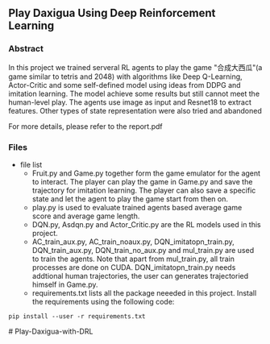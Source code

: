 ## Play Daxigua Using Deep Reinforcement Learning

### Abstract
In this project we trained serveral RL agents to play the game "合成大西瓜"(a game similar to tetris and 2048) with algorithms like Deep Q-Learning, Actor-Critic and some self-defined model using ideas from DDPG and imitation learning. The model achieve some results but still cannot meet the human-level play. The agents use image as input and Resnet18 to extract features. Other types of state representation were also tried and abandoned  

For more details, please refer to the report.pdf

### Files
* file list
    + Fruit.py and Game.py together form the game emulator for the agent to interact. The player can play the game in Game.py and save the trajectory for imitation learning. The player can also save a specific state and let the agent to play the game start from then on.
    + play.py is used to evaluate trained agents based average game score and average game length.
    + DQN.py, Asdqn.py and Actor_Critic.py are the RL models used in this project.
    + AC_train_aux.py, AC_train_noaux.py, DQN_imitatopn_train.py, DQN_train_aux.py, DQN_train_no_aux.py and mul_train.py are used to train the agents. Note that apart from mul_train.py, all train processes are done on CUDA. DQN_imitatopn_train.py needs addtional human trajectories, the user can generates trajectoried himself in Game.py.
    + requirements.txt lists all the package neeeded in this project.
Install the requirements using the following code:
```
pip install --user -r requirements.txt
```

#   P l a y - D a x i g u a - w i t h - D R L  
 